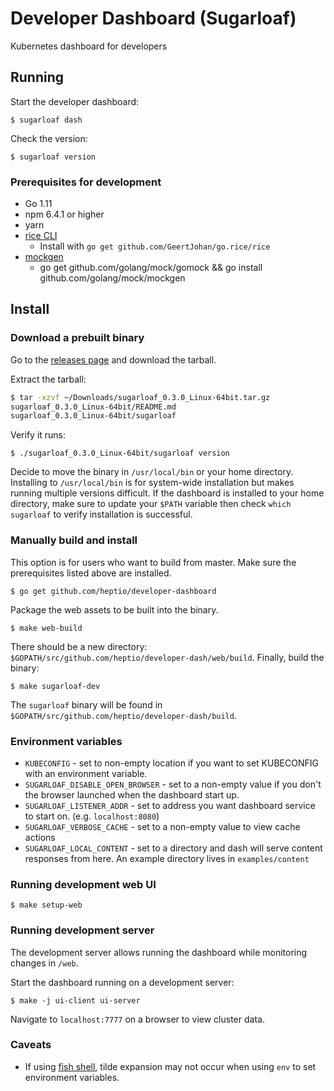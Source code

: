 # Developer Dashboard (Sugarloaf)

Kubernetes dashboard for developers

## Running

Start the developer dashboard:

`$ sugarloaf dash`

Check the version:

`$ sugarloaf version`

### Prerequisites for development

* Go 1.11
* npm 6.4.1 or higher
* yarn
* [rice CLI](https://github.com/GeertJohan/go.rice)
  * Install with `go get github.com/GeertJohan/go.rice/rice`
* [mockgen](https://github.com/golang/gomock)
  * go get github.com/golang/mock/gomock && go install github.com/golang/mock/mockgen

## Install

### Download a prebuilt binary

Go to the [releases page](https://github.com/heptio/developer-dash/releases) and download the tarball.

Extract the tarball:

```sh
$ tar -xzvf ~/Downloads/sugarloaf_0.3.0_Linux-64bit.tar.gz
sugarloaf_0.3.0_Linux-64bit/README.md
sugarloaf_0.3.0_Linux-64bit/sugarloaf
```

Verify it runs:

`$ ./sugarloaf_0.3.0_Linux-64bit/sugarloaf version`

Decide to move the binary in `/usr/local/bin` or your home directory. Installing to `/usr/local/bin` is for system-wide installation but makes running multiple versions difficult. If the dashboard is installed to your home directory, make sure to update your `$PATH` variable then check `which sugarloaf` to verify installation is successful.

### Manually build and install

This option is for users who want to build from master. Make sure the prerequisites listed above are installed.

`$ go get github.com/heptio/developer-dashboard`

Package the web assets to be built into the binary.

`$ make web-build`

There should be a new directory: `$GOPATH/src/github.com/heptio/developer-dash/web/build`. Finally, build the binary:

`$ make sugarloaf-dev`

The `sugarloaf` binary will be found in `$GOPATH/src/github.com/heptio/developer-dash/build`.

### Environment variables

* `KUBECONFIG` - set to non-empty location if you want to set KUBECONFIG with an environment variable.
* `SUGARLOAF_DISABLE_OPEN_BROWSER` - set to a non-empty value if you don't the browser launched when the dashboard start up.
* `SUGARLOAF_LISTENER_ADDR` - set to address you want dashboard service to start on. (e.g. `localhost:8080`)
* `SUGARLOAF_VERBOSE_CACHE` - set to a non-empty value to view cache actions
* `SUGARLOAF_LOCAL_CONTENT` - set to a directory and dash will serve content responses from here. An example directory lives in `examples/content`

### Running development web UI

`$ make setup-web`


### Running development server

The development server allows running the dashboard while monitoring changes in `/web`.

Start the dashboard running on a development server:

`$ make -j ui-client ui-server`

Navigate to `localhost:7777` on a browser to view cluster data.

### Caveats

* If using [fish shell](https://fishshell.com), tilde expansion may not occur when using `env` to set environment variables.
